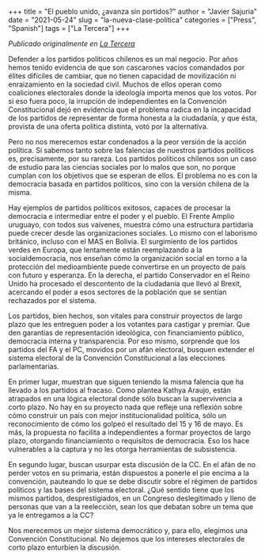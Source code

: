 +++
title = "El pueblo unido, ¿avanza sin portidos?"
author = "Javier Sajuria"
date = "2021-05-24"
slug = "la-nueva-clase-politica"
categories = ["Press", "Spanish"]
tags = ["La Tercera"]
+++

*Publicado originalmente en [La Tercera](https://www.latercera.com/la-tercera-pm/noticia/el-pueblo-unido-avanza-sin-partidos/ZFXZSY7JQBCFJMSLXTCLBRZ2NI/)*

Defender a los partidos políticos chilenos es un mal negocio. Por años hemos tenido evidencia de que son cascarones vacíos comandados por élites difíciles de cambiar, que no tienen capacidad de movilización ni enraizamiento en la sociedad civil. Muchos de ellos operan como coaliciones electorales donde la ideología importa menos que los votos. Por si eso fuera poco, la irrupción de independientes en la Convención Constitucional dejó en evidencia que el problema radica en la incapacidad de los partidos de representar de forma honesta a la ciudadanía, y que ésta, provista de una oferta política distinta, votó por la alternativa.

Pero no nos merecemos estar condenados a la peor versión de la acción política. Si sabemos tanto sobre las falencias de nuestros partidos políticos es, precisamente, por su rareza. Los partidos políticos chilenos son un caso de estudio para las ciencias sociales por lo malos que son, no porque cumplan con los objetivos que se esperan de ellos. El problema no es con la democracia basada en partidos políticos, sino con la versión chilena de la misma.

Hay ejemplos de partidos políticos exitosos, capaces de procesar la democracia e intermediar entre el poder y el pueblo. El Frente Amplio uruguayo, con todos sus vaivenes, muestra cómo una estructura partidaria puede crecer desde las organizaciones sociales. Lo mismo con el laborismo británico, incluso con el MAS en Bolivia. El surgimiento de los partidos verdes en Europa, que lentamente están reemplazando a la socialdemocracia, nos enseñan cómo la organización social en torno a la protección del medioambiente puede convertirse en un proyecto de país con futuro y esperanza. En la derecha, el partido Conservador en el Reino Unido ha procesado el descontento de la ciudadanía que llevó al Brexit, acercando el poder a esos sectores de la población que se sentían rechazados por el sistema.

Los partidos, bien hechos, son vitales para construir proyectos de largo plazo que les entreguen poder a los votantes para castigar y premiar. Que den garantías de representación ideológica, con financiamiento público, democracia interna y transparencia. Por eso mismo, sorprende que los partidos del FA y el PC, movidos por un afán electoral, busquen extender el sistema electoral de la Convención Constitucional a las elecciones parlamentarias.

En primer lugar, muestran que siguen teniendo la misma falencia que ha llevado a los partidos al fracaso. Como plantea Kathya Araujo, están atrapados en una lógica electoral donde sólo buscan la supervivencia a corto plazo. No hay en su proyecto nada que refleje una reflexión sobre cómo construir un país con mejor institucionalidad política, sólo un reconocimiento de cómo los golpeó el resultado del 15 y 16 de mayo. Es más, la propuesta no facilita a independientes a formar proyectos de largo plazo, otorgando financiamiento o requisitos de democracia. Eso los hace vulnerables a la captura y no les otorga herramientas de subsistencia.

En segundo lugar, buscan usurpar esta discusión de la CC. En el afán de no perder votos en su primaria, están dispuestos a ponerle el pie encima a la convención, pauteando lo que se debe discutir sobre el régimen de partidos políticos y las bases del sistema electoral. ¿Qué sentido tiene que los mismos partidos, desprestigiados, en un Congreso deslegitimado y lleno de personas que van a la reelección, sean los que debatan sobre un tema que ya le entregamos a la CC?

Nos merecemos un mejor sistema democrático y, para ello, elegimos una Convención Constitucional. No dejemos que los intereses electorales de corto plazo enturbien la discusión.
